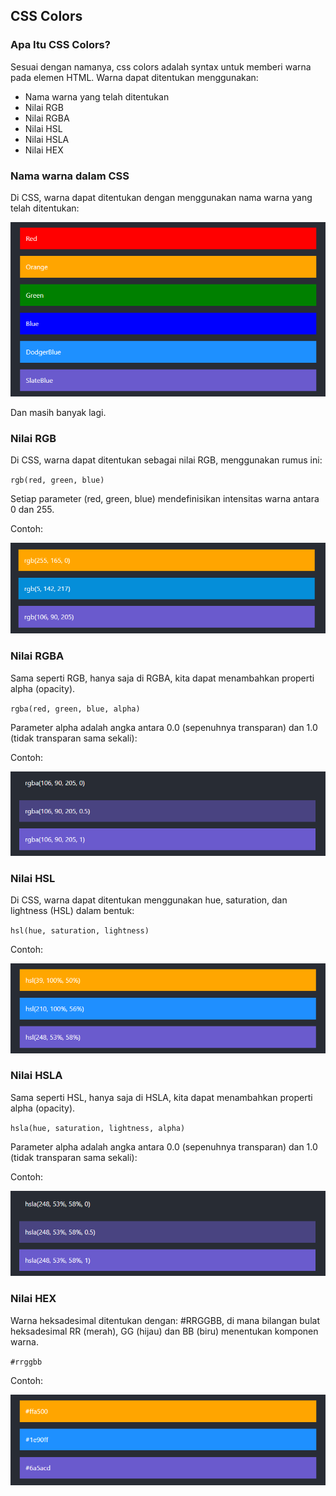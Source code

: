 ## CSS Colors

### Apa Itu CSS Colors?

Sesuai dengan namanya, css colors adalah syntax untuk memberi warna pada elemen HTML.
Warna dapat ditentukan menggunakan:

- Nama warna yang telah ditentukan
- Nilai RGB
- Nilai RGBA
- Nilai HSL
- Nilai HSLA
- Nilai HEX

### Nama warna dalam CSS

Di CSS, warna dapat ditentukan dengan menggunakan nama warna yang telah ditentukan:

![colors-name](img/Colors-name.png)

Dan masih banyak lagi.

### Nilai RGB

Di CSS, warna dapat ditentukan sebagai nilai RGB, menggunakan rumus ini:

`rgb(red, green, blue)`

Setiap parameter (red, green, blue) mendefinisikan intensitas warna antara 0 dan 255.

Contoh:

![rgb-colors](img/rgb-colors.png)

### Nilai RGBA

Sama seperti RGB, hanya saja di RGBA, kita dapat menambahkan properti alpha (opacity).

`rgba(red, green, blue, alpha)`

Parameter alpha adalah angka antara 0.0 (sepenuhnya transparan) dan 1.0 (tidak transparan sama sekali):

Contoh:

![rgba-colors](img/rgba-colors.png)

### Nilai HSL

Di CSS, warna dapat ditentukan menggunakan hue, saturation, dan lightness (HSL) dalam bentuk:

`hsl(hue, saturation, lightness)`

Contoh:

![hsl-colors](img/hsl-colors.png)

### Nilai HSLA

Sama seperti HSL, hanya saja di HSLA, kita dapat menambahkan properti alpha (opacity).

`hsla(hue, saturation, lightness, alpha)`

Parameter alpha adalah angka antara 0.0 (sepenuhnya transparan) dan 1.0 (tidak transparan sama sekali):

Contoh:

![hsla-colors](img/hsla-colors.png)

### Nilai HEX

Warna heksadesimal ditentukan dengan: #RRGGBB, di mana bilangan bulat heksadesimal RR (merah), GG (hijau) dan BB (biru) menentukan komponen warna.

`#rrggbb`

Contoh:

![hex-colors](img/hex-colors.png)
